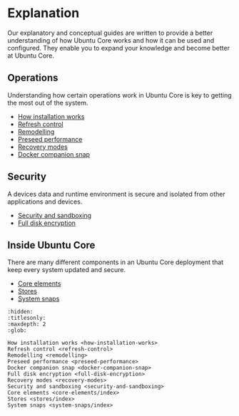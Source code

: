 # Explanation


Our explanatory and conceptual guides are written to provide a better understanding of how Ubuntu Core works and how it can be used and configured. They enable you to expand your knowledge and become better at Ubuntu Core.

## Operations

Understanding how certain operations work in Ubuntu Core is key to getting the most out of the system.

- [How installation works](how-installation-works)
- [Refresh control](refresh-control)
- [Remodelling](remodelling)
- [Preseed performance](preseed-performance)
- [Recovery modes](recovery-modes)
- [Docker companion snap](docker-companion-snap)

## Security

A devices data and runtime environment is secure and isolated from other applications and devices.

- [Security and sandboxing](security-and-sandboxing)
- [Full disk encryption](full-disk-encryption)

## Inside Ubuntu Core

There are many different components in an Ubuntu Core deployment that keep every system updated and secure.

- [Core elements](core-elements/index)
- [Stores](stores/index)
- [System snaps](system-snaps/index)


```{toctree}
:hidden:
:titlesonly:
:maxdepth: 2
:glob:

How installation works <how-installation-works>
Refresh control <refresh-control>
Remodelling <remodelling>
Preseed performance <preseed-performance>
Docker companion snap <docker-companion-snap>
Full disk encryption <full-disk-encryption>
Recovery modes <recovery-modes>
Security and sandboxing <security-and-sandboxing>
Core elements <core-elements/index>
Stores <stores/index>
System snaps <system-snaps/index>

